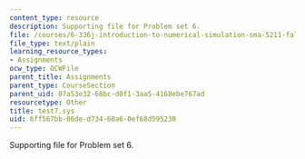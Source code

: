 ```yaml
---
content_type: resource
description: Supporting file for Problem set 6.
file: /courses/6-336j-introduction-to-numerical-simulation-sma-5211-fall-2003/6ff567bb06ded73460a60ef68d595230_test7.sys
file_type: text/plain
learning_resource_types:
- Assignments
ocw_type: OCWFile
parent_title: Assignments
parent_type: CourseSection
parent_uid: 07a53e32-68bc-d0f1-3aa5-4168ebe767ad
resourcetype: Other
title: test7.sys
uid: 6ff567bb-06de-d734-60a6-0ef68d595230
---
```

Supporting file for Problem set 6.
